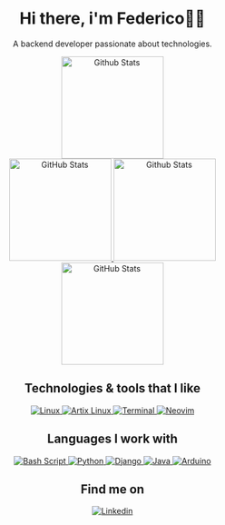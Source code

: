<div align="center">
  <h1 align='center'>
    Hi there, i'm Federico👨‍💻
  </h1>
  <p align='center'>
    A backend developer passionate about technologies.
  </p>
  <a href="https://github.com/FedericoFGP#gh-dark-mode-only">
    <img height="180em" alt="Github Stats" src="https://github-readme-stats.vercel.app/api?username=FedericoFGP&hide_border=true&count_private=true&show_icons=true&theme=gruvbox&include_all_commits=true#gh-dark-mode-only" />
  </a>
  <br>
  <a href="https://github.com/FedericoFGP#gh-dark-mode-only">
    <img height="180em" alt="GitHub Stats" src="https://github-readme-stats.vercel.app/api/top-langs?username=FedericoFGP&show_icons=true&locale=en&layout=compact&hide_border=true&theme=gruvbox&hide=jupyter%20%notebook&langs_count=6#gh-dark-mode-only" />
  </a>

  <a href="https://github.com/FedericoFGP#gh-light-mode-only">
    <img height="180em" alt="Github Stats" src="https://github-readme-stats.vercel.app/api?username=FedericoFGP&hide_border=false&count_private=true&show_icons=true&theme=graywhite&include_all_commits=true#gh-light-mode-only" />
  </a>
  <br>
  <a href="https://github.com/FedericoFGP#gh-light-mode-only">
    <img height="180em" alt="GitHub Stats" src="https://github-readme-stats.vercel.app/api/top-langs?username=FedericoFGP&show_icons=true&locale=en&layout=compact&hide_border=false&theme=graywhite&hide=jupyter%20%notebook&langs_count=6#gh-light-mode-only" />
  </a>
</div>

<div align="center">
  <h2 style="text-align: center;">Technologies & tools that I like</h2>
  <p>
    <a href="https://github.com/FedericoFGP">
      <img
        src="https://img.shields.io/badge/-Linux-black?style=for-the-badge&logo=Linux&labelColor=black"
        alt="Linux"
      />
    </a>
    <a href="https://github.com/FedericoFGP">
      <img
        src="https://img.shields.io/badge/Artix%20Linux%20-grey?style=for-the-badge&logo=Artix%20Linux"
        alt="Artix Linux"
      />
    </a>
    <a href="https://github.com/FedericoFGP">
      <img
        src="https://img.shields.io/badge/-Terminal-grey?style=for-the-badge&logo=GNOME%20Terminal&logoColor=white"
        alt="Terminal"
      />
    </a>
     <a href="https://github.com/FedericoFGP">
      <img
        src="https://img.shields.io/badge/Neovim-57A143?style=for-the-badge&logo=Neovim&labelColor=white"
        alt="Neovim"
      />
    </a>
  </p>
  <h2 style="text-align: center;">Languages I work with</h2>
    <p>
      <a href="https://github.com/FedericoFGP">
         <img
           src="https://img.shields.io/badge/Bash -4EAA25?style=for-the-badge&logo=GNU%20Bash&labelColor=white"
           alt="Bash Script"
         />
      </a>
      <a href="https://github.com/FedericoFGP">
        <img
             src="https://img.shields.io/badge/-python-3776AB?style=for-the-badge&logo=python&labelColor=white"
          alt="Python"
        />
      </a>
      <a href="https://github.com/FedericoFGP">
        <img
          src="https://img.shields.io/badge/Django-092E20?style=for-the-badge&logo=Django&logoColor=092E20&labelColor=white"
          alt="Django"
        />
      </a>
      <a href="https://github.com/FedericoFGP">
        <img                
          src="https://img.shields.io/badge/Java-important?style=for-the-badge&logo=Java&logoColor=orange&labelColor=white"
          alt="Java"
        />
      </a>
      <a href="https://github.com/FedericoFGP">
        <img                
          src="https://img.shields.io/badge/Arduino-00979D?style=for-the-badge&logo=Arduino&labelColor=white"
          alt="Arduino"
        />
      </a>
    </p>
</div>

<div align="center">
  <h2>Find me on</h2>
  <p>
    <a href="https://www.linkedin.com/in/fgplastina/?locale=en_US">
      <img src="https://img.shields.io/badge/-linkedin-blue?style=for-the-badge&logo=linkedin" alt="Linkedin">
    </a>
  </p>
</div>
